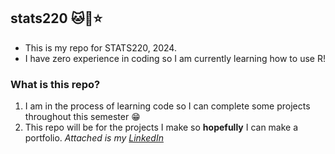 ## stats220 🐱🍰⭐️
* This is my repo for STATS220, 2024.
* I have zero experience in coding so I am currently learning how to use R!
### What is this repo?
1. I am in the process of learning code so I can complete some projects throughout this semester 😁
2. This repo will be for the projects I make so **hopefully** I can make a portfolio.
*Attached is my [LinkedIn](https://www.linkedin.com/in/amy-li-137ab9172/)*
